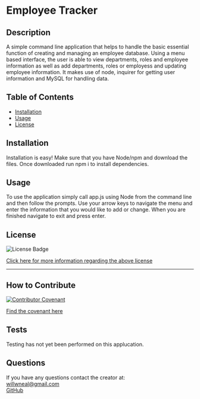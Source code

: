 
  # Employee Tracker

  ## Description

  A simple command line application that helps to handle the basic essential function of creating and managing an employee database. Using a menu based interface, the user is able to view departments, roles and employee information as well as add departments, roles or employess and updating employee information. It makes use of node, inquirer for getting user information and MySQL for handling data.

  ## Table of Contents 

  - [Installation](#installation)
  - [Usage](#usage)
  - [License](#license)

  ## Installation
  
  Installation is easy! Make sure that you have Node/npm and download the files. Once downloaded run npm i to install dependencies.

  ## Usage

  To use the application simply call app.js using Node from the command line and then follow the prompts. Use your arrow keys to navigate the menu and enter the information that you would like to add or change. When you are finished navigate to exit and press enter.

  ## License

  ![License Badge](https://img.shields.io/badge/license-MIT-orange?style=plastic=appveyor?raw=true)
  <br>
  
  [Click here for more information regarding the above license](https://opensource.org/licenses/MIT)
    
  ---
    
  

  ## How to Contribute

  [![Contributor Covenant](https://img.shields.io/badge/Contributor%20Covenant-2.1-4baaaa.svg)](code_of_conduct.md)

  [Find the covenant here](https://www.contributor-covenant.org/version/2/1/code_of_conduct/code_of_conduct.txt)
  
  
  ## Tests

  Testing has not yet been performed on this applucation.

  ## Questions
  
  If you have any questions contact the creator at:
  <br>
  [willwneal@gmail.com](mailto:willwneal@gmail.com)
  <br>
  [GitHub](https://github.com/Will-Neal)

